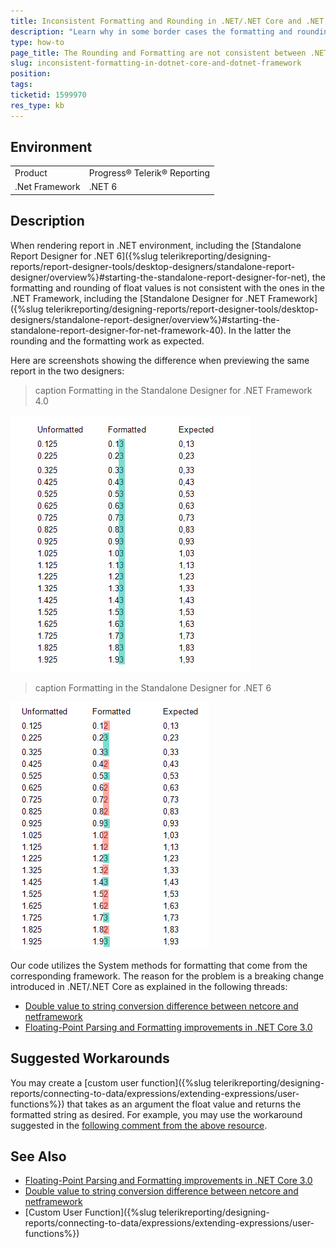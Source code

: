 ```yaml
---
title: Inconsistent Formatting and Rounding in .NET/.NET Core and .NET Framework
description: "Learn why in some border cases the formatting and rounding is inconsistent between the .NET/.NET Core and .NET Framework."
type: how-to
page_title: The Rounding and Formatting are not consistent between .NET/.NET Core and .NET Framework
slug: inconsistent-formatting-in-dotnet-core-and-dotnet-framework
position: 
tags: 
ticketid: 1599970
res_type: kb
---
```


## Environment
<table>
	<tbody>
		<tr>
			<td>Product</td>
			<td>Progress® Telerik® Reporting</td>
		</tr>
		<tr>
			<td>.Net Framework</td>
			<td>.NET 6</td>
		</tr>
	</tbody>
</table>

## Description

When rendering report in .NET environment, including the [Standalone Report Designer for .NET 6]({%slug telerikreporting/designing-reports/report-designer-tools/desktop-designers/standalone-report-designer/overview%}#starting-the-standalone-report-designer-for-net), the formatting and rounding of float values is not consistent with the ones in the .NET Framework, including the [Standalone Designer for .NET Framework]({%slug telerikreporting/designing-reports/report-designer-tools/desktop-designers/standalone-report-designer/overview%}#starting-the-standalone-report-designer-for-net-framework-40). In the latter the rounding and the formatting work as expected.

Here are screenshots showing the difference when previewing the same report in the two designers:

>caption Formatting in the Standalone Designer for .NET Framework 4.0

![Formatting of float values with the last significant decimal digit 5 in the Standalone Designer for .NET Framework 4.0](images/InconsistentFormattingFramework.png)

>caption Formatting in the Standalone Designer for .NET 6

![Formatting of float values with the last significant decimal digit 5 in the Standalone Designer for .NET 6](images/InconsistentFormattingCore.png)

Our code utilizes the System methods for formatting that come from the corresponding framework. The reason for the problem is a breaking change introduced in .NET/.NET Core as explained in the following threads:

* [Double value to string conversion difference between netcore and netframework](https://github.com/dotnet/runtime/issues/31483)
* [Floating-Point Parsing and Formatting improvements in .NET Core 3.0](https://devblogs.microsoft.com/dotnet/floating-point-parsing-and-formatting-improvements-in-net-core-3-0/)

## Suggested Workarounds

You may create a [custom user function]({%slug telerikreporting/designing-reports/connecting-to-data/expressions/extending-expressions/user-functions%}) that takes as an argument the float value and returns the formatted string as desired. For example, you may use the workaround suggested in the [following comment from the above resource](https://devblogs.microsoft.com/dotnet/floating-point-parsing-and-formatting-improvements-in-net-core-3-0/#comment-1227).

## See Also

* [Floating-Point Parsing and Formatting improvements in .NET Core 3.0](https://devblogs.microsoft.com/dotnet/floating-point-parsing-and-formatting-improvements-in-net-core-3-0/)
* [Double value to string conversion difference between netcore and netframework](https://github.com/dotnet/runtime/issues/31483)
* [Custom User Function]({%slug telerikreporting/designing-reports/connecting-to-data/expressions/extending-expressions/user-functions%})
